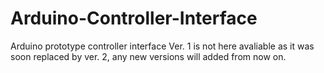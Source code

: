 # Arduino-Controller-Interface
Arduino prototype controller interface
Ver. 1 is not here avaliable as it was soon replaced by ver. 2, any new versions will added from now on.

